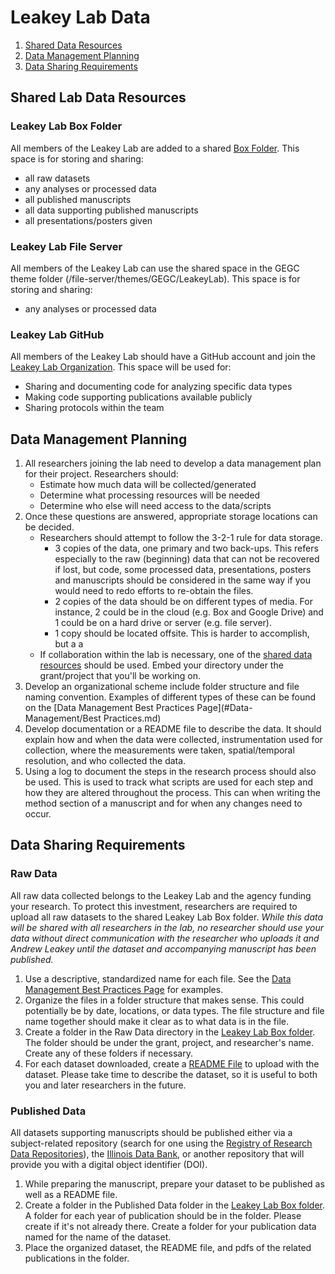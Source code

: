 # Leakey Lab Data 

1. [Shared Data Resources](#shared-lab-data-resources)
2. [Data Management Planning](#data-management-planning)
3. [Data Sharing Requirements](#data-sharing-requirements)

## Shared Lab Data Resources
### Leakey Lab Box Folder

All members of the Leakey Lab are added to a shared [Box Folder](https://uofi.box.com/s/y7d9vdfhtrbyj5o121eo7eovpq98v7yb). This space is for storing and sharing: 
- all raw datasets 
- any analyses or processed data  
- all published manuscripts
- all data supporting published manuscripts
- all presentations/posters given

### Leakey Lab File Server 

All members of the Leakey Lab can use the shared space in the GEGC theme folder (/file-server/themes/GEGC/LeakeyLab). This space is for storing and sharing:
- any analyses or processed data

### Leakey Lab GitHub

All members of the Leakey Lab should have a GitHub account and join the [Leakey Lab Organization](https://github.com/leakey-lab). This space will be used for: 
- Sharing and documenting code for analyzing specific data types
- Making code supporting publications available publicly
- Sharing protocols within the team

## Data Management Planning

1. All researchers joining the lab need to develop a data management plan for their project. Researchers should:
    - Estimate how much data will be collected/generated 
    - Determine what processing resources will be needed 
    - Determine who else will need access to the data/scripts 
2. Once these questions are answered, appropriate storage locations can be decided.
    - Researchers should attempt to follow the 3-2-1 rule for data storage.
      - 3 copies of the data, one primary and two back-ups. This refers especially to the raw (beginning) data that can not be recovered if lost, but code, some processed data, presentations, posters and manuscripts should be considered in the same way if you would need to redo efforts to re-obtain the files.
      - 2 copies of the data should be on different types of media. For instance, 2 could be in the cloud (e.g. Box and Google Drive) and 1 could be on a hard drive or server (e.g. file server).
      - 1 copy should be located offsite. This is harder to accomplish, but a a
    - If collaboration within the lab is necessary, one of the [shared data resources](#shared-lab-data-resources) should be used. Embed your directory under the grant/project that you'll be working on.
3. Develop an organizational scheme include folder structure and file naming convention. Examples of different types of these can be found on the [Data Management Best Practices Page](#Data-Management/Best Practices.md)
4. Develop documentation or a README file to describe the data. It should explain how and when the data were collected, instrumentation used for collection, where the measurements were taken, spatial/temporal resolution, and who collected the data. 
5. Using a log to document the steps in the research process should also be used. This is used to track what scripts are used for each step and how they are altered throughout the process. This can when writing the method section of a manuscript and for when any changes need to occur.

## Data Sharing Requirements

### Raw Data
All raw data collected belongs to the Leakey Lab and the agency funding your research. To protect this investment, researchers are required to upload all raw datasets to the shared Leakey Lab Box folder. *While this data will be shared with all researchers in the lab, no researcher should use your data without direct communication with the researcher who uploads it and Andrew Leakey until the dataset and accompanying manuscript has been published.*
1. Use a descriptive, standardized name for each file. See the [Data Management Best Practices Page](Data-Management/Data-Storage-Best-Practices.md) for examples. 
2. Organize the files in a folder structure that makes sense. This could potentially be by date, locations, or data types. The file structure and file name together should make it clear as to what data is in the file.
3. Create a folder in the Raw Data directory in the [Leakey Lab Box folder](https://uofi.box.com/s/y7d9vdfhtrbyj5o121eo7eovpq98v7yb). The folder should be under the grant, project, and researcher's name. Create any of these folders if necessary.
4. For each dataset downloaded, create a [README File](Data-Management/README_DATASET_template.txt) to upload with the dataset. Please take time to describe the dataset, so it is useful to both you and later researchers in the future. 

### Published Data
All datasets supporting manuscripts should be published either via a subject-related repository (search for one using the [Registry of Research Data Repositories](https://www.re3data.org/)), the [Illinois Data Bank](https://databank.illinois.edu/), or another repository that will provide you with a digital object identifier (DOI).
1. While preparing the manuscript, prepare your dataset to be published as well as a README file.
2. Create a folder in the Published Data folder in the [Leakey Lab Box folder](https://uofi.box.com/s/y7d9vdfhtrbyj5o121eo7eovpq98v7yb). A folder for each year of publication should be in the folder. Please create if it's not already there. Create a folder for your publication data named for the name of the dataset. 
3. Place the organized dataset, the README file, and pdfs of the related publications in the folder.
